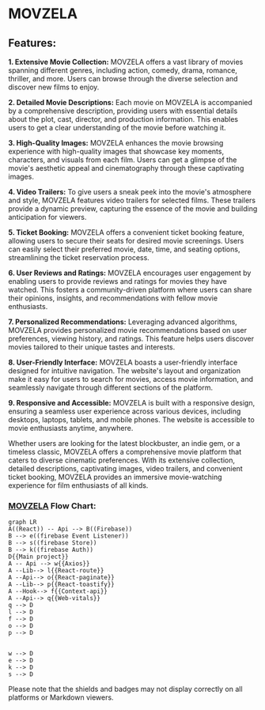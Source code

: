 

# MOVZELA




## Features:

**1. Extensive Movie Collection:** MOVZELA offers a vast library of movies spanning different genres, including action, comedy, drama, romance, thriller, and more. Users can browse through the diverse selection and discover new films to enjoy.

**2. Detailed Movie Descriptions:** Each movie on MOVZELA is accompanied by a comprehensive description, providing users with essential details about the plot, cast, director, and production information. This enables users to get a clear understanding of the movie before watching it.

**3. High-Quality Images:** MOVZELA enhances the movie browsing experience with high-quality images that showcase key moments, characters, and visuals from each film. Users can get a glimpse of the movie's aesthetic appeal and cinematography through these captivating images.

**4. Video Trailers:** To give users a sneak peek into the movie's atmosphere and style, MOVZELA features video trailers for selected films. These trailers provide a dynamic preview, capturing the essence of the movie and building anticipation for viewers.

**5. Ticket Booking:** MOVZELA offers a convenient ticket booking feature, allowing users to secure their seats for desired movie screenings. Users can easily select their preferred movie, date, time, and seating options, streamlining the ticket reservation process.

**6. User Reviews and Ratings:** MOVZELA encourages user engagement by enabling users to provide reviews and ratings for movies they have watched. This fosters a community-driven platform where users can share their opinions, insights, and recommendations with fellow movie enthusiasts.

**7. Personalized Recommendations:** Leveraging advanced algorithms, MOVZELA provides personalized movie recommendations based on user preferences, viewing history, and ratings. This feature helps users discover movies tailored to their unique tastes and interests.

**8. User-Friendly Interface:** MOVZELA boasts a user-friendly interface designed for intuitive navigation. The website's layout and organization make it easy for users to search for movies, access movie information, and seamlessly navigate through different sections of the platform.

**9. Responsive and Accessible:** MOVZELA is built with a responsive design, ensuring a seamless user experience across various devices, including desktops, laptops, tablets, and mobile phones. The website is accessible to movie enthusiasts anytime, anywhere.

Whether users are looking for the latest blockbuster, an indie gem, or a timeless classic, MOVZELA offers a comprehensive movie platform that caters to diverse cinematic preferences. With its extensive collection, detailed descriptions, captivating images, video trailers, and convenient ticket booking, MOVZELA provides an immersive movie-watching experience for film enthusiasts of all kinds.





### [MOVZELA](https://movzila.web.app/) Flow Chart:

```mermaid
graph LR
A((React)) -- Api --> B((Firebase))
B --> e((firebase Event Listener))
B --> s((firebase Store))
B --> k((firebase Auth))
D{{Main project}}
A -- Api --> w{{Axios}}
A --Lib--> l{{React-route}}
A --Api--> o{{React-paginate}}
A --Lib--> p{{React-toastify}}
A --Hook--> f{{Context-api}}
A --Api--> q{{Web-vitals}}
q --> D
l --> D
f --> D
o --> D
p --> D


w --> D
e --> D
k --> D
s --> D
```

Please note that the shields and badges may not display correctly on all platforms or Markdown viewers.

